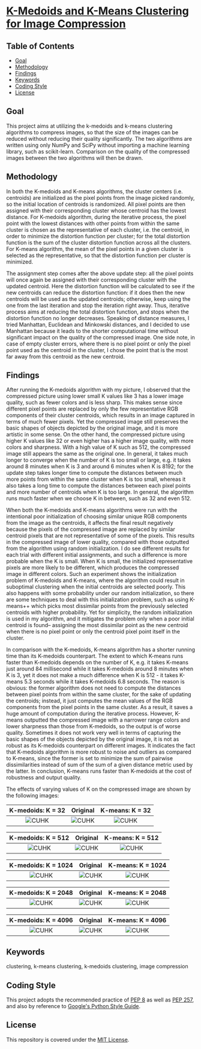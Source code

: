 # [K-Medoids and K-Means Clustering for Image Compression](https://alfred-kctang.github.io/k-medoids-k-means-image-compression/)

## Table of Contents

* [Goal](#goal)
* [Methodology](#methodology)
* [Findings](#findings)
* [Keywords](#keywords)
* [Coding Style](#coding-style)
* [License](#license)

## Goal

This project aims at utilizing the k-medoids and k-means clustering algorithms to compress images, so that the size of the images can be reduced without reducing their quality significantly. The two algorithms are written using only NumPy and SciPy without importing a machine learning library, such as scikit-learn. Comparison on the quality of the compressed images between the two algorithms will then be drawn.

## Methodology

In both the K-medoids and K-means algorithms, the cluster centers (i.e. centroids) are initialized as the pixel points from the image picked randomly, so the initial location of centroids is randomized. All pixel points are then assigned with their corresponding cluster whose centroid has the lowest distance. For K-medoids algorithm, during the iterative process, the pixel point with the lowest distances with other points from within the same cluster is chosen as the representative of each cluster, i.e. the centroid, in order to minimize the distortion function per cluster; for the total distortion function is the sum of the cluster distortion function across all the clusters. For K-means algorithm, the mean of the pixel points in a given cluster is selected as the representative, so that the distortion function per cluster is minimized. 

The assignment step comes after the above update step: all the pixel points will once again be assigned with their corresponding cluster with the updated centroid. Here the distortion function will be calculated to see if the new centroids can reduce the distortion function: if it does then the new centroids will be used as the updated centroids; otherwise, keep using the one from the last iteration and stop the iteration right away. Thus, iterative process aims at reducing the total distortion function, and stops when the distortion function no longer decreases. Speaking of distance measures, I tried Manhattan, Euclidean and Minkowski distances, and I decided to use Manhattan because it leads to the shorter computational time without significant impact on the quality of the compressed image. One side note, in case of empty cluster errors, where there is no pixel point or only the pixel point used as the centroid in the cluster, I chose the point that is the most far away from this centroid as the new centroid.

## Findings

After running the K-medoids algorithm with my picture, I observed that the compressed picture using lower small K values like 3 has a lower image quality, such as fewer colors and is less sharp. This makes sense since different pixel points are replaced by only the few representative RGB components of their cluster centroids, which results in an image captured in terms of much fewer pixels. Yet the compressed image still preserves the basic shapes of objects depicted by the original image, and it is more artistic in some sense. On the other hand, the compressed picture using higher K values like 32 or even higher has a higher image quality, with more colors and sharpness. With a high value of K such as 512, the compressed image still appears the same as the original one. In general, it takes much longer to converge when the number of K is too small or large, e.g. it takes around 8 minutes when K is 3 and around 6 minutes when K is 8192; for the update step takes longer time to compute the distances between much more points from within the same cluster when K is too small, whereas it also takes a long time to compute the distances between each pixel points and more number of centroids when K is too large. In general, the algorithm runs much faster when we choose K in between, such as 32 and even 512.

When both the K-medoids and K-means algorithms were run with the intentional poor initialization of choosing similar unique RGB components from the image as the centroids, it affects the final result negatively because the pixels of the compressed image are replaced by similar centroid pixels that are not representative of some of the pixels. This results in the compressed image of lower quality, compared with those outputted from the algorithm using random initialization. I do see different results for each trial with different initial assignments, and such a difference is more probable when the K is small. When K is small, the initialized representative pixels are more likely to be different, which produces the compressed image in different colors. Such an experiment shows the initialization problem of K-medoids and K-means, where the algorithm could result in suboptimal clustering when the initial centroids are selected poorly. This also happens with some probability under our random initialization, so there are some techniques to deal with this initialization problem, such as using K-means++ which picks most dissimilar points from the previously selected centroids with higher probability. Yet for simplicity, the random initialization is used in my algorithm, and it mitigates the problem only when a poor initial centroid is found– assigning the most dissimilar point as the new centroid when there is no pixel point or only the centroid pixel point itself in the cluster.

In comparison with the K-medoids, K-means algorithm has a shorter running time than its K-medoids counterpart. The extent to which K-means runs faster than K-medoids depends on the number of K, e.g. it takes K-means just around 84 millisecond while it takes K-medoids around 8 minutes when K is 3, yet it does not make a much difference when K is 512 - it takes K-means 5.3 seconds while it takes K-medoids 6.8 seconds. The reason is obvious: the former algorithm does not need to compute the distances between pixel points from within the same cluster, for the sake of updating the centroids; instead, it just computes the mean values of the RGB components from the pixel points in the same cluster. As a result, it saves a huge amount of computation during the iterative process. However, K-means outputted the compressed image with a narrower range colors and lower sharpness than those from K-medoids, so the output is of worse quality. Sometimes it does not work very well in terms of capturing the basic shapes of the objects depicted by the original image, it is not as robust as its K-medoids counterpart on different images. It indicates the fact that K-medoids algorithm is more robust to noise and outliers as compared to K-means, since the former is set to minimize the sum of pairwise dissimilarities instead of sum of the sum of a given distance metric used by the latter. In conclusion, K-means runs faster than K-medoids at the cost of robustness and output quality.

The effects of varying values of K on the compressed image are shown by the following images:

K-medoids: K = 32          |Original                   |K-means: K = 32
:-------------------------:|:-------------------------:|:-------------------------:
![CUHK](https://github.com/alfred-kctang/k-medoids-k-means-image-compression/blob/master/my_picture_32K_medoids.bmp?raw=true)  |  ![CUHK](https://github.com/alfred-kctang/k-medoids-k-means-image-compression/blob/master/my_picture.bmp?raw=true)  |  ![CUHK](https://github.com/alfred-kctang/k-medoids-k-means-image-compression/blob/master/my_picture_32K_means.bmp?raw=true)

K-medoids: K = 512         |Original                   |K-means: K = 512
:-------------------------:|:-------------------------:|:-------------------------:
![CUHK](https://github.com/alfred-kctang/k-medoids-k-means-image-compression/blob/master/my_picture_512K_medoids.bmp?raw=true)  |  ![CUHK](https://github.com/alfred-kctang/k-medoids-k-means-image-compression/blob/master/my_picture.bmp?raw=true)  |  ![CUHK](https://github.com/alfred-kctang/k-medoids-k-means-image-compression/blob/master/my_picture_512K_means.bmp?raw=true)

K-medoids: K = 1024        |Original                   |K-means: K = 1024
:-------------------------:|:-------------------------:|:-------------------------:
![CUHK](https://github.com/alfred-kctang/k-medoids-k-means-image-compression/blob/master/my_picture_1024K_medoids.bmp?raw=true)  |  ![CUHK](https://github.com/alfred-kctang/k-medoids-k-means-image-compression/blob/master/my_picture.bmp?raw=true)  |  ![CUHK](https://github.com/alfred-kctang/k-medoids-k-means-image-compression/blob/master/my_picture_1024K_means.bmp?raw=true)

K-medoids: K = 2048        |Original                   |K-means: K = 2048
:-------------------------:|:-------------------------:|:-------------------------:
![CUHK](https://github.com/alfred-kctang/k-medoids-k-means-image-compression/blob/master/my_picture_2048K_medoids.bmp?raw=true)  |  ![CUHK](https://github.com/alfred-kctang/k-medoids-k-means-image-compression/blob/master/my_picture.bmp?raw=true)  |  ![CUHK](https://github.com/alfred-kctang/k-medoids-k-means-image-compression/blob/master/my_picture_2048K_means.bmp?raw=true)

K-medoids: K = 4096        |Original                   |K-means: K = 4096
:-------------------------:|:-------------------------:|:-------------------------:
![CUHK](https://github.com/alfred-kctang/k-medoids-k-means-image-compression/blob/master/my_picture_4096K_medoids.bmp?raw=true)  |  ![CUHK](https://github.com/alfred-kctang/k-medoids-k-means-image-compression/blob/master/my_picture.bmp?raw=true)  |  ![CUHK](https://github.com/alfred-kctang/k-medoids-k-means-image-compression/blob/master/my_picture_4096K_means.bmp?raw=true)

## Keywords

clustering, k-means clustering, k-medoids clustering, image compression

## Coding Style

This project adopts the recommended practice of [PEP 8](https://www.python.org/dev/peps/pep-0008/) as well as [PEP 257](https://www.python.org/dev/peps/pep-0257/), and also by reference to [Google's Python Style Guide](https://google.github.io/styleguide/pyguide.html).

## License

This repository is covered under the [MIT License](https://github.com/alfred-kctang/k-medoids-k-means-image-compression/blob/master/LICENSE).
